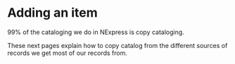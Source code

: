 # Adding an item

99% of the cataloging we do in NExpress is copy cataloging.

These next pages explain how to copy catalog from the different sources of records we get most of our records from.
